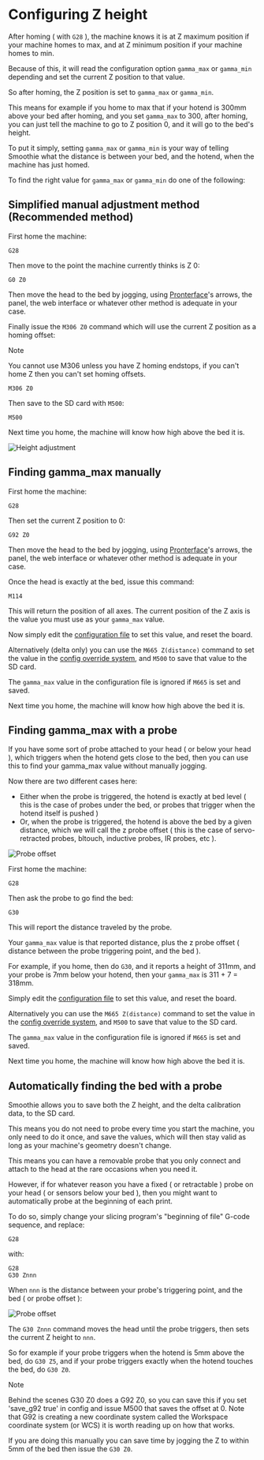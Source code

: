 
# Configuring Z height

After homing ( with `G28` ), the machine knows it is at Z maximum position if your machine homes to max, and at Z minimum position if your machine homes to min.

Because of this, it will read the configuration option `gamma_max` or `gamma_min` depending and set the current Z position to that value.

So after homing, the Z position is set to `gamma_max` or `gamma_min`.

This means for example if you home to max that if your hotend is 300mm above your bed after homing, and you set `gamma_max` to 300, after homing, you can just tell the machine to go to Z position 0, and it will go to the bed's height.

To put it simply, setting `gamma_max` or `gamma_min` is your way of telling Smoothie what the distance is between your bed, and the hotend, when the machine has just homed.

To find the right value for `gamma_max` or `gamma_min` do one of the following: 

## Simplified manual adjustment method (Recommended method)

First home the machine:

```
G28
```

Then move to the point the machine currently thinks is Z 0:

```
G0 Z0
```

Then move the head to the bed by jogging, using [Pronterface](/pronterface.md)'s arrows, the panel, the web interface or whatever other method is adequate in your case.

Finally issue the `M306 Z0` command which will use the current Z position as a homing offset:

> [!NOTE]
> You cannot use M306 unless you have Z homing endstops, if you can't home Z then you can't set homing offsets.

```
M306 Z0
```

Then save to the SD card with `M500`:

```
M500
```

Next time you home, the machine will know how high above the bed it is.

![Height adjustment](/images/smoothieboard-graphics/schematics/height-adjustment.png)

## Finding gamma_max manually

First home the machine:

```
G28
```

Then set the current Z position to 0:

```
G92 Z0
```

Then move the head to the bed by jogging, using [Pronterface](/pronterface.md)'s arrows, the panel, the web interface or whatever other method is adequate in your case.

Once the head is exactly at the bed, issue this command:

```
M114
```

This will return the position of all axes. The current position of the Z axis is the value you must use as your `gamma_max` value.

Now simply edit the [configuration file](/configuring-smoothie.md) to set this value, and reset the board.

Alternatively (delta only) you can use the `M665 Z(distance)` command to set the value in the [config override system](/configuring-smoothie.md), and `M500` to save that value to the SD card.

The `gamma_max` value in the configuration file is ignored if `M665` is set and saved.

Next time you home, the machine will know how high above the bed it is.

## Finding gamma_max with a probe

If you have some sort of probe attached to your head ( or below your head ), which triggers when the hotend gets close to the bed, then you can use this to find your gamma_max value without manually jogging.

Now there are two different cases here:

* Either when the probe is triggered, the hotend is exactly at bed level ( this is the case of probes under the bed, or probes that trigger when the hotend itself is pushed )
* Or, when the probe is triggered, the hotend is above the bed by a given distance, which we will call the z probe offset ( this is the case of servo-retracted probes, bltouch, inductive probes, IR probes, etc ).

![Probe offset](/images/smoothieboard-graphics/schematics/probe-offset.png)

First home the machine:

```
G28
```

Then ask the probe to go find the bed:

```
G30
```

This will report the distance traveled by the probe.

Your `gamma_max` value is that reported distance, plus the z probe offset ( distance between the probe triggering point, and the bed ).

For example, if you home, then do `G30`, and it reports a height of 311mm, and your probe is 7mm below your hotend, then your `gamma_max` is 311 + 7 = 318mm.

Simply edit the [configuration file](/configuring-smoothie.md) to set this value, and reset the board.

Alternatively you can use the `M665 Z(distance)` command to set the value in the [config override system](/configuring-smoothie.md), and `M500` to save that value to the SD card.

The `gamma_max` value in the configuration file is ignored if `M665` is set and saved.

Next time you home, the machine will know how high above the bed it is.

## Automatically finding the bed with a probe

Smoothie allows you to save both the Z height, and the delta calibration data, to the SD card.

This means you do not need to probe every time you start the machine, you only need to do it once, and save the values, which will then stay valid as long as your machine's geometry doesn't change.

This means you can have a removable probe that you only connect and attach to the head at the rare occasions when you need it.

However, if for whatever reason you have a fixed ( or retractable ) probe on your head ( or sensors below your bed ), then you might want to automatically probe at the beginning of each print.

To do so, simply change your slicing program's "beginning of file" G-code sequence, and replace:

```
G28
```

with:

```
G28
G30 Znnn
```

When `nnn` is the distance between your probe's triggering point, and the bed ( or probe offset ):

![Probe offset](/images/smoothieboard-graphics/schematics/probe-offset.png)

The `G30 Znnn` command moves the head until the probe triggers, then sets the current Z height to `nnn`.

So for example if your probe triggers when the hotend is 5mm above the bed, do `G30 Z5`, and if your probe triggers exactly when the hotend touches the bed, do `G30 Z0`.

> [!NOTE]
> Behind the scenes G30 Z0 does a G92 Z0, so you can save this if you set 'save_g92 true' in config and issue M500 that saves the offset at 0. Note that G92 is creating a new coordinate system called the Workspace coordinate system (or WCS) it is worth reading up on how that works.

If you are doing this manually you can save time by jogging the Z to within 5mm of the bed then issue the `G30 Z0`.
